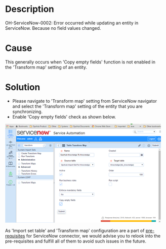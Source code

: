 # Description
OH-ServiceNow-0002: Error occurred while updating an entity in ServiceNow. Because no field values changed.

# Cause

This generally occurs when 'Copy empty fields' function is not enabled in the 'Transform map' setting of an entity.

# Solution

* Please navigate to 'Transform map' setting from ServiceNow navigator and select the 'Transform map' setting of the entity that you are synchronizing.
* Enable 'Copy empty fields' check as shown below.

<p align="center">
  <img src="../../../../assets/SNow_Image_94a.png"  width="700" />
</p>


As 'Import set table' and 'Transform map' configuration are a part of [pre-requisites](../../../../connectors/servicenow.md#prerequisites) for ServiceNow connector, we would advise you to relook into the pre-requisites and fulfill all of them to avoid such issues in the future.

